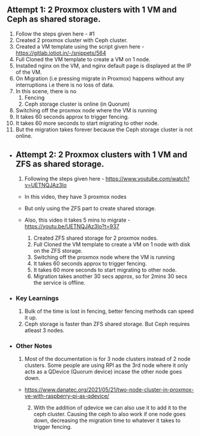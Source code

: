 ## Attempt 1: 2 Proxmox clusters with 1 VM and Ceph as shared storage.  

1.  Follow the steps given here - #1 
1.  Created 2 proxmox cluster with Ceph cluster. 
1.  Created a VM template using the script given here - https://gitlab.iotiot.in/-/snippets/564
1.  Full Cloned the VM template to create a VM  on 1 node. 
1.  Installed nginx on the VM, and nginx default page is displayed at the IP of the VM. 
1.  On Migration (i.e pressing migrate in Proxmox) happens without any interruptions i.e there is no loss of data.
  1.  In this scene, there is no 
      1.  Fencing 
      2.  Ceph storage cluster is online (in Quorum)
1.  Switching off the proxmox node where the VM is running 
  1.  It takes 60 seconds approx to trigger fencing. 
  2.  It takes 60 more seconds to start migrating to other node. 
  3.  But the migration takes forever because the Ceph storage cluster is not online.
- ## Attempt 2: 2 Proxmox clusters with 1 VM and ZFS as shared storage.  
  
  1.  Following the steps given here - https://www.youtube.com/watch?v=UETNQJAz3Io
	- In this video, they have 3 proxmox nodes
	- But only using the ZFS part to create shared storage.
	- Also, this video it takes 5 mins to migrate - https://youtu.be/UETNQJAz3Io?t=937
	  
	  1.  Created ZFS shared storage for 2 proxmox nodes. 
	  1.  Full Cloned the VM template to create a VM  on 1 node with disk on the ZFS storage. 
	  1.  Switching off the proxmox node where the VM is running 
	  1.  It takes 60 seconds approx to trigger fencing. 
	  2.  It takes 60 more seconds to start migrating to other node. 
	  3.  Migration takes another 30 secs approx, so for 2mins 30 secs the service is offline.
- ### Key Learnings 
  1.  Bulk of the time is lost in fencing, better fencing methods can speed it up. 
  2.  Ceph storage is faster than ZFS shared storage. But Ceph requires atleast 3 nodes.
- ### Other Notes 
  1.  Most of the documentation is for 3 node clusters instead of 2 node clusters. Some people are using RPI as the 3rd node where it only acts as a QDevice (Quorum device) incase the other node goes down.
	- https://www.danatec.org/2021/05/21/two-node-cluster-in-proxmox-ve-with-raspberry-pi-as-qdevice/
	  
	  2.  With the addition of qdevice we can also use it to add it to the ceph cluster. Causing the ceph to also work if one node goes down, decreasing the migration time to whatever it takes to trigger fencing.